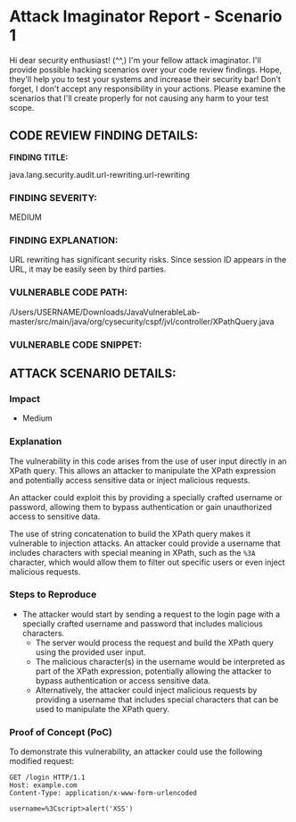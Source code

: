 
# Attack Imaginator Report - Scenario 1

Hi dear security enthusiast! (^^,)
I'm your fellow attack imaginator. I'll provide possible hacking scenarios over your code review findings.
Hope, they'll help you to test your systems and increase their security bar! 
Don't forget, I don't accept any responsibility in your actions.
Please examine the scenarios that I'll create properly for not causing any harm to your test scope.

## CODE REVIEW FINDING DETAILS:

**FINDING TITLE:**  

java.lang.security.audit.url-rewriting.url-rewriting

### FINDING SEVERITY:

MEDIUM

### FINDING EXPLANATION:

URL rewriting has significant security risks. Since session ID appears in the URL, it may be easily seen by third parties.

### VULNERABLE CODE PATH:

/Users/USERNAME/Downloads/JavaVulnerableLab-master/src/main/java/org/cysecurity/cspf/jvl/controller/XPathQuery.java


### VULNERABLE CODE SNIPPET:


## ATTACK SCENARIO DETAILS:

### Impact

- Medium

### Explanation

The vulnerability in this code arises from the use of user input directly in an XPath query. This allows an attacker to manipulate the XPath expression and potentially access sensitive data or inject malicious requests.
 
An attacker could exploit this by providing a specially crafted username or password, allowing them to bypass authentication or gain unauthorized access to sensitive data.

The use of string concatenation to build the XPath query makes it vulnerable to injection attacks. An attacker could provide a username that includes characters with special meaning in XPath, such as the `%3A` character, which would allow them to filter out specific users or even inject malicious requests.

### Steps to Reproduce

- The attacker would start by sending a request to the login page with a specially crafted username and password that includes malicious characters.
   - The server would process the request and build the XPath query using the provided user input.
   - The malicious character(s) in the username would be interpreted as part of the XPath expression, potentially allowing the attacker to bypass authentication or access sensitive data.
   - Alternatively, the attacker could inject malicious requests by providing a username that includes special characters that can be used to manipulate the XPath query.

### Proof of Concept (PoC)

To demonstrate this vulnerability, an attacker could use the following modified request:
 
   ```
   GET /login HTTP/1.1
   Host: example.com
   Content-Type: application/x-www-form-urlencoded
 
   username=%3Cscript>alert('XSS')
